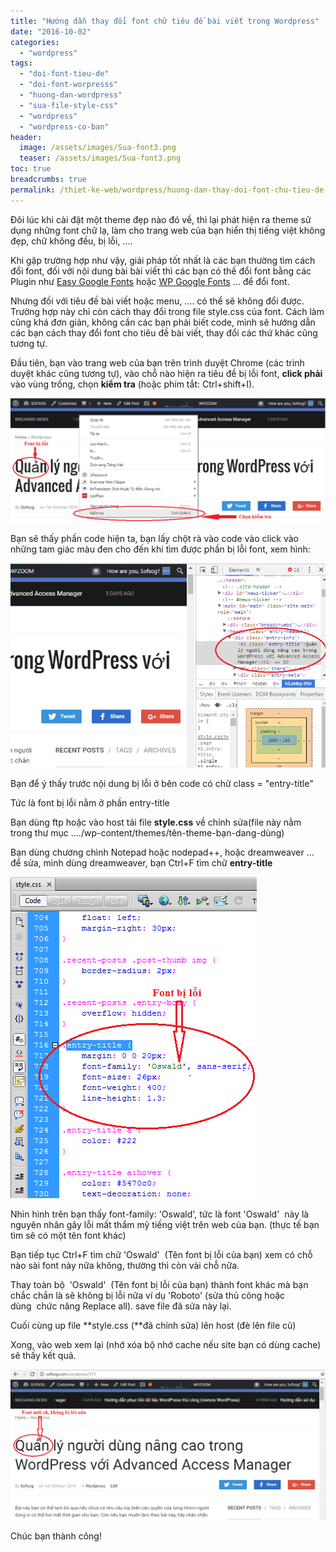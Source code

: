 ```yaml
---
title: "Hướng dẫn thay đổi font chữ tiêu đề bài viết trong Wordpress"
date: "2016-10-02"
categories: 
  - "wordpress"
tags: 
  - "doi-font-tieu-de"
  - "doi-font-worpresss"
  - "huong-dan-wordpress"
  - "sua-file-style-css"
  - "wordpress"
  - "wordpress-co-ban"
header:
  image: /assets/images/Sua-font3.png
  teaser: /assets/images/Sua-font3.png
toc: true
breadcrumbs: true
permalink: /thiet-ke-web/wordpress/huong-dan-thay-doi-font-chu-tieu-de-bai-viet-trong-wordpress
---
```


Đôi lúc khi cài đặt một theme đẹp nào đó về, thì lại phát hiện ra theme sử dụng những font chữ lạ, làm cho trang web của bạn hiển thị tiếng việt không đẹp, chữ không đều, bị lỗi, ....

Khi gặp trường hợp như vậy, giải pháp tốt nhất là các bạn thường tìm cách đổi font, đối với nội dung bài bài viết thì các bạn có thế đổi font bằng các Plugin như [Easy Google Fonts](https://wordpress.org/plugins/easy-google-fonts/ "Easy Google Font") hoặc [WP Google Fonts](https://wordpress.org/plugins/wp-google-fonts/) ... để đổi font.

Nhưng đối với tiêu đề bài viết hoặc menu, .... có thể sẽ không đổi được. Trường hợp này chỉ còn cách thay đổi trong file style.css của font. Cách làm cũng khá đơn giản, không cần các bạn phải biết code, mình sẽ hướng dẫn các bạn cách thay đổi font cho tiêu đề bài viết, thay đổi các thứ khác cũng tương tự.

Đầu tiên, bạn vào trang web của bạn trên trình duyệt Chrome (các trình duyệt khác cũng tương tự), vào chỗ nào hiện ra tiêu đề bị lỗi font, **click phải** vào vùng trống, chọn **kiểm tra** (hoặc phím tắt: Ctrl+shift+I).

![sua-font1](/assets/images/Sua-font1.png)

Bạn sẽ thấy phần code hiện ta, bạn lấy chột rà vào code vào click vào những tam giác màu đen cho đến khi tìm được phần bị lỗi font, xem hình:

![sua-font2](/assets/images/Sua-font2.png)

Bạn để ý thấy trước nội dung bị lỗi ở bên code có chữ class = "entry-title"

Tức là font bị lỗi nằm ở phần entry-title

Bạn dùng ftp hoặc vào host tải file **style.css** về chỉnh sửa(file này nằm trong thư mục ..../wp-content/themes/tên-theme-bạn-dang-dùng)

Bạn dùng chương chình Notepad hoặc nodepad++, hoặc dreamweaver ... để sửa, mình dùng dreamweaver, bạn Ctrl+F tìm chữ **entry-title**

![sua-font3](/assets/images/Sua-font3.png)

Nhìn hình trên bạn thấy font-family: 'Oswald', tức là font 'Oswald'  này là nguyên nhân gây lỗi mất thẩm mỹ tiếng việt trên web của bạn. (thực tế bạn tìm sẽ có một tên font khác)

Bạn tiếp tục Ctrl+F tìm chữ 'Oswald'  (Tên font bị lỗi của bạn) xem có chỗ nào sài font này nữa không, thường thì còn vài chỗ nữa.

Thay toàn bộ  'Oswald'  (Tên font bị lỗi của bạn) thành font khác mà bạn chắc chắn là sẽ không bị lỗi nữa ví dụ 'Roboto' (sửa thủ công hoặc dùng  chức năng Replace all). save file đã sửa này lại.

Cuối cùng up file **style.css (**đã chỉnh sửa) lên host (đè lên file cũ)

Xong, vào web xem lại (nhớ xóa bộ nhớ cache nếu site bạn có dùng cache) sẽ thấy kết quả.

![sua-font4](/assets/images/Sua-font4.png)

Chúc bạn thành công!
